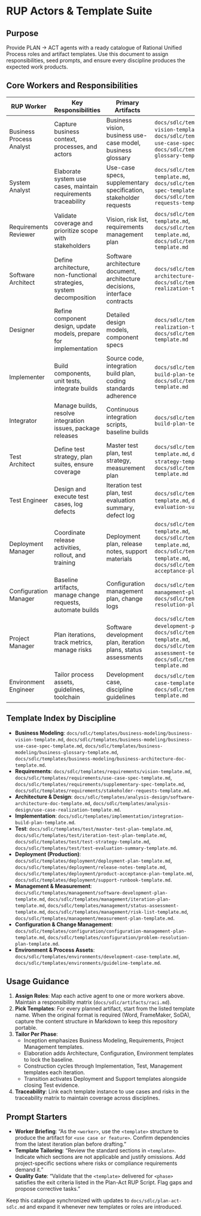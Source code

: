 # RUP Actors & Template Suite

## Purpose
Provide PLAN → ACT agents with a ready catalogue of Rational Unified Process roles and artifact templates. Use this document to assign responsibilities, seed prompts, and ensure every discipline produces the expected work products.

## Core Workers and Responsibilities
| RUP Worker | Key Responsibilities | Primary Artifacts | Repository Template |
| --- | --- | --- | --- |
| Business Process Analyst | Capture business context, processes, and actors | Business vision, business use-case model, business glossary | `docs/sdlc/templates/business-modeling/business-vision-template.md`, `docs/sdlc/templates/business-modeling/business-use-case-spec-template.md`, `docs/sdlc/templates/business-modeling/business-glossary-template.md` |
| System Analyst | Elaborate system use cases, maintain requirements traceability | Use-case specs, supplementary specification, stakeholder requests | `docs/sdlc/templates/requirements/use-case-spec-template.md`, `docs/sdlc/templates/requirements/supplementary-spec-template.md`, `docs/sdlc/templates/requirements/stakeholder-requests-template.md` |
| Requirements Reviewer | Validate coverage and prioritize scope with stakeholders | Vision, risk list, requirements management plan | `docs/sdlc/templates/requirements/vision-template.md`, `docs/sdlc/templates/management/risk-list-template.md`, `docs/sdlc/templates/management/iteration-plan-template.md` |
| Software Architect | Define architecture, non-functional strategies, system decomposition | Software architecture document, architecture decisions, interface contracts | `docs/sdlc/templates/analysis-design/software-architecture-doc-template.md`, `docs/sdlc/templates/analysis-design/use-case-realization-template.md` |
| Designer | Refine component design, update models, prepare for implementation | Detailed design models, component specs | `docs/sdlc/templates/analysis-design/use-case-realization-template.md`, `docs/sdlc/templates/environments/guideline-template.md` |
| Implementer | Build components, unit tests, integrate builds | Source code, integration build plan, coding standards adherence | `docs/sdlc/templates/implementation/integration-build-plan-template.md`, `docs/sdlc/templates/environments/guideline-template.md` |
| Integrator | Manage builds, resolve integration issues, package releases | Continuous integration scripts, baseline builds | `docs/sdlc/templates/implementation/integration-build-plan-template.md` |
| Test Architect | Define test strategy, plan suites, ensure coverage | Master test plan, test strategy, measurement plan | `docs/sdlc/templates/test/master-test-plan-template.md`, `docs/sdlc/templates/test/test-strategy-template.md`, `docs/sdlc/templates/management/measurement-plan-template.md` |
| Test Engineer | Design and execute test cases, log defects | Iteration test plan, test evaluation summary, defect log | `docs/sdlc/templates/test/iteration-test-plan-template.md`, `docs/sdlc/templates/test/test-evaluation-summary-template.md` |
| Deployment Manager | Coordinate release activities, rollout, and training | Deployment plan, release notes, support materials | `docs/sdlc/templates/deployment/deployment-plan-template.md`, `docs/sdlc/templates/deployment/release-notes-template.md`, `docs/sdlc/templates/deployment/support-runbook-template.md`, `docs/sdlc/templates/deployment/product-acceptance-plan-template.md` |
| Configuration Manager | Baseline artifacts, manage change requests, automate builds | Configuration management plan, change logs | `docs/sdlc/templates/configuration/configuration-management-plan-template.md`, `docs/sdlc/templates/configuration/problem-resolution-plan-template.md` |
| Project Manager | Plan iterations, track metrics, manage risks | Software development plan, iteration plans, status assessments | `docs/sdlc/templates/management/software-development-plan-template.md`, `docs/sdlc/templates/management/iteration-plan-template.md`, `docs/sdlc/templates/management/status-assessment-template.md`, `docs/sdlc/templates/management/risk-list-template.md` |
| Environment Engineer | Tailor process assets, guidelines, toolchain | Development case, discipline guidelines | `docs/sdlc/templates/environments/development-case-template.md`, `docs/sdlc/templates/environments/guideline-template.md` |

## Template Index by Discipline
- **Business Modeling**: `docs/sdlc/templates/business-modeling/business-vision-template.md`, `docs/sdlc/templates/business-modeling/business-use-case-spec-template.md`, `docs/sdlc/templates/business-modeling/business-glossary-template.md`, `docs/sdlc/templates/business-modeling/business-architecture-doc-template.md`.
- **Requirements**: `docs/sdlc/templates/requirements/vision-template.md`, `docs/sdlc/templates/requirements/use-case-spec-template.md`, `docs/sdlc/templates/requirements/supplementary-spec-template.md`, `docs/sdlc/templates/requirements/stakeholder-requests-template.md`.
- **Architecture & Design**: `docs/sdlc/templates/analysis-design/software-architecture-doc-template.md`, `docs/sdlc/templates/analysis-design/use-case-realization-template.md`.
- **Implementation**: `docs/sdlc/templates/implementation/integration-build-plan-template.md`.
- **Test**: `docs/sdlc/templates/test/master-test-plan-template.md`, `docs/sdlc/templates/test/iteration-test-plan-template.md`, `docs/sdlc/templates/test/test-strategy-template.md`, `docs/sdlc/templates/test/test-evaluation-summary-template.md`.
- **Deployment (Production)**: `docs/sdlc/templates/deployment/deployment-plan-template.md`, `docs/sdlc/templates/deployment/release-notes-template.md`, `docs/sdlc/templates/deployment/product-acceptance-plan-template.md`, `docs/sdlc/templates/deployment/support-runbook-template.md`.
- **Management & Measurement**: `docs/sdlc/templates/management/software-development-plan-template.md`, `docs/sdlc/templates/management/iteration-plan-template.md`, `docs/sdlc/templates/management/status-assessment-template.md`, `docs/sdlc/templates/management/risk-list-template.md`, `docs/sdlc/templates/management/measurement-plan-template.md`.
- **Configuration & Change Management**: `docs/sdlc/templates/configuration/configuration-management-plan-template.md`, `docs/sdlc/templates/configuration/problem-resolution-plan-template.md`.
- **Environment & Process Assets**: `docs/sdlc/templates/environments/development-case-template.md`, `docs/sdlc/templates/environments/guideline-template.md`.

## Usage Guidance
1. **Assign Roles**: Map each active agent to one or more workers above. Maintain a responsibility matrix (`docs/sdlc/artifacts/raci.md`).
2. **Pick Templates**: For every planned artifact, start from the listed template name. When the original format is required (Word, FrameMaker, SoDA), capture the content structure in Markdown to keep this repository portable.
3. **Tailor Per Phase**:
   - Inception emphasizes Business Modeling, Requirements, Project Management templates.
   - Elaboration adds Architecture, Configuration, Environment templates to lock the baseline.
   - Construction cycles through Implementation, Test, Management templates each iteration.
   - Transition activates Deployment and Support templates alongside closing Test evidence.
4. **Traceability**: Link each template instance to use cases and risks in the traceability matrix to maintain coverage across disciplines.

## Prompt Starters
- **Worker Briefing**: “As the `<worker>`, use the `<template>` structure to produce the artifact for `<use case or feature>`. Confirm dependencies from the latest iteration plan before drafting.”
- **Template Tailoring**: “Review the standard sections in `<template>`. Indicate which sections are not applicable and justify omissions. Add project-specific sections where risks or compliance requirements demand it.”
- **Quality Gate**: “Validate that the `<template>` delivered for `<phase>` satisfies the exit criteria listed in the Plan-Act RUP Script. Flag gaps and propose corrective tasks.”

Keep this catalogue synchronized with updates to `docs/sdlc/plan-act-sdlc.md` and expand it whenever new templates or roles are introduced.
